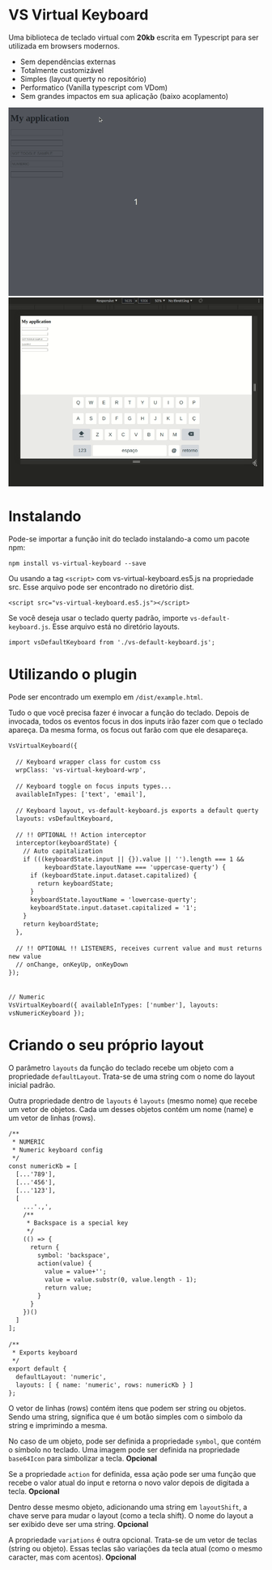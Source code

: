 
# VS Virtual Keyboard

Uma biblioteca de teclado virtual com **20kb** escrita em Typescript para ser utilizada em browsers
modernos.

 - Sem dependências externas
 - Totalmente customizável
 - Simples (layout querty no repositório)
 - Performatico (Vanilla typescript com VDom)
 - Sem grandes impactos em sua aplicação (baixo acoplamento)

![Alt text](docs/assets/demo1.gif "VS Virtual Keyboard")
![Alt text](docs/assets/demo2.gif "VS Virtual Keyboard")

# Instalando

Pode-se importar a função init do teclado instalando-a como um pacote npm:

```
npm install vs-virtual-keyboard --save
```


Ou usando a tag ```<script>``` com vs-virtual-keyboard.es5.js na propriedade src.
Esse arquivo pode ser encontrado no diretório dist.

```
<script src="vs-virtual-keyboard.es5.js"></script>
```

Se você deseja usar o teclado querty padrão, importe ```vs-default-keyboard.js```.
Esse arquivo está no diretório layouts.

```
import vsDefaultKeyboard from './vs-default-keyboard.js';
```


# Utilizando o plugin

Pode ser encontrado um exemplo em ```/dist/example.html```.

Tudo o que você precisa fazer é invocar a função do teclado. Depois de invocada,
todos os eventos focus in dos inputs irão fazer com que o teclado apareça. Da mesma
forma, os focus out farão com que ele desapareça.

```
VsVirtualKeyboard({

  // Keyboard wrapper class for custom css
  wrpClass: 'vs-virtual-keyboard-wrp',

  // Keyboard toggle on focus inputs types...
  availableInTypes: ['text', 'email'],

  // Keyboard layout, vs-default-keyboard.js exports a default querty
  layouts: vsDefaultKeyboard,

  // !! OPTIONAL !! Action interceptor
  interceptor(keyboardState) {
    // Auto capitalization
    if (((keyboardState.input || {}).value || '').length === 1 &&
          keyboardState.layoutName === 'uppercase-querty') {
      if (keyboardState.input.dataset.capitalized) {
        return keyboardState;
      }
      keyboardState.layoutName = 'lowercase-querty';
      keyboardState.input.dataset.capitalized = '1';
    }
    return keyboardState;
  },

  // !! OPTIONAL !! LISTENERS, receives current value and must returns new value
  // onChange, onKeyUp, onKeyDown
});


// Numeric
VsVirtualKeyboard({ availableInTypes: ['number'], layouts: vsNumericKeyboard });
```

# Criando o seu próprio layout

O parâmetro ```layouts``` da função do teclado recebe um objeto com a propriedade ```defaultLayout```.
Trata-se de uma string com o nome do layout inicial padrão.

Outra propriedade dentro de ```layouts``` é ```layouts``` (mesmo nome) que recebe um vetor de objetos.
Cada um desses objetos contém um nome (name) e um vetor de linhas (rows).

```
/**
 * NUMERIC
 * Numeric keyboard config
 */
const numericKb = [
  [...'789'],
  [...'456'],
  [...'123'],
  [
    ...'.,',
    /**
     * Backspace is a special key
     */
    (() => {
      return {
        symbol: 'backspace',
        action(value) {
          value = value+'';
          value = value.substr(0, value.length - 1);
          return value;
        }
      }
    })()
  ]
];

/**
 * Exports keyboard
 */
export default {
  defaultLayout: 'numeric',
  layouts: [ { name: 'numeric', rows: numericKb } ]
};

```

O vetor de linhas (rows) contém itens que podem ser string ou objetos. Sendo uma string,
significa que é um botão simples com o simbolo da string e imprimindo a mesma.


No caso de um objeto, pode ser definida a propriedade ```symbol```, que contém o símbolo no 
teclado. Uma imagem pode ser definida na propriedade ```base64Icon``` para simbolizar a tecla.
**Opcional**


Se a propriedade ```action``` for definida, essa ação pode ser uma função que recebe o valor
atual do input e retorna o novo valor depois de digitada a tecla. **Opcional**


Dentro desse mesmo objeto, adicionando uma string em ```layoutShift```, a chave serve para 
mudar o layout (como a tecla shift). O nome do layout a ser exibido deve ser uma string.
**Opcional**


A propriedade ```variations``` é outra opcional. Trata-se de um vetor de teclas (string ou objeto).
Essas teclas são variações da tecla atual (como o mesmo caracter, mas com acentos).
**Opcional**



